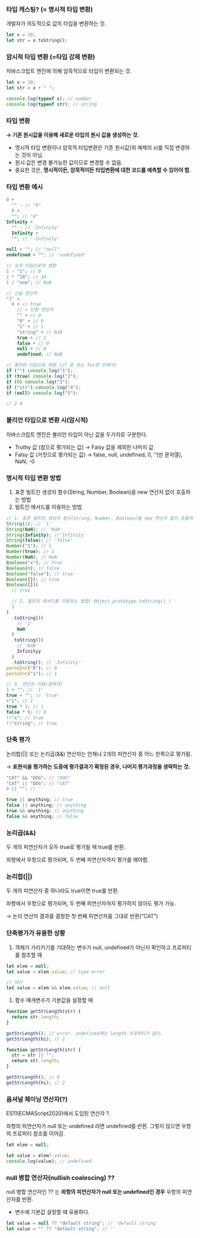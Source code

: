 ### 타입 캐스팅? (= 명시적 타입 변환)

개발자가 의도적으로 값의 타입을 변환하는 것.

```jsx
let x = 10;
let str = x.toString();
```

### 암시적 타입 변환 (=타입 강제 변환)

자바스크립트 엔진에 의해 암묵적으로 타입이 변환되는 것.

```jsx
let x = 10;
let str = x + " ";

console.log(typeof x); // number
console.log(typeof str); // string
```

### 타입 변환

**→ 기존 원시값을 이용해 새로운 타입의 원시 값을 생성하는 것.**

- 명시적 타입 변환이나 암묵적 타입변환은 기존 원시값(위 예제의 x)를 직접 변경하는 것이 아님.
- 원시 값은 변경 불가능한 값이므로 변경할 수 없음.
- 중요한 것은, **명시적이든, 암묵적이든 타입변환에 대한 코드를 예측할 수 있어야 함.**

### 타입 변환 예시

```jsx
0 +
  "" - // "0"
  0 +
  ""; // "0"
Infinity +
  "" - // 'Infinity'
  Infinity +
  ""; // '-Infinity'

null + ""; // "null"
undefined + ""; // 'undefined'

// 숫자 타입으로의 변환
1 - "1"; // 0
1 * "10"; // 10
1 / "one"; // NaN

// 산술 연산자
"1" >
  0 + // true
    // + 단항 연산자
    "" + // 0
    "0" + // 0
    "1" + // 1
    "string" + // NaN
    true + // 1
    false + // 0
    null + // 0
    undefined; // NaN

// 불리언 타입으로 변환 (if 문 또는 for문 안에서)
if ("") console.log("1");
if (true) console.log("2");
if (0) console.log("3");
if ("str") console.log("4");
if (null) console.log("5");

// 2 4
```

### 불리언 타입으로 변환 시(암시적)

자바스크립트 엔진은 불리언 타입이 아닌 값을 두가지로 구분한다.

- Truthy 값 (참으로 평가되는 값)
  → Falsy 값을 제외한 나머지 값
- Falsy 값 (거짓으로 평가되는 값)
  → false, null, undefined, 0, ‘’(빈 문자열), NaN, -0

### 명시적 타입 변환 방법

1. 표준 빌트인 생성자 함수(String, Number, Boolean)을 new 연산자 없이 호출하는 방법
2. 빌트인 메서드를 이용하는 방법

```jsx
// 1. 표준 빌트인 생성자 함수(String, Number, Boolean)을 new 연산자 없이 호출하는 방법
String(1); // '1'
String(NaN); // 'NaN'
String(Infinity); //'Infinity'
String(false); // 'false'
Number("1"); // 1
Number(true); // 1
Number(NaN); // NaN
Boolean("x"); // true
Boolean(0); // false
Boolean("false"); // true
Boolean({}); // true
Boolean([])(
  // true

  // 2. 빌트인 메서드를 이용하는 방법( Object.prototype.toString() )
  1
)
  .toString()(
    // '1'
    NaN
  )
  .toString()(
    // 'NaN'
    Infinityy
  )
  .toString(); // 'Infinity''
parseInt("0"); // 0
parseInt("1"); // 1

// 3. 연산자 이용(암묵적)
1 + ""; // '1'
true + ""; // 'true'
+"1"; // 1
true * 1; // 1
false * 0; // 0
!!"x"; // true
!!"string"; // true
```

### 단축 평가

논리합(||) 또는 논리곱(&&) 연산자는 언제나 2개의 피연산자 중 어느 한쪽으로 평가됨.

→ **표현식을 평가하는 도중에 평가결과가 확정된 경우, 나머지 평가과정을 생략하는 것.**

```jsx
"CAT" && "DOG"; // "DOG"
"CAT" || "DOG"; // "CAT"
0 || ""; // ''

true || anything; // true
false || anything; // anything
true && anything; // anything
false && anything; // false
```

### 논리곱(&&)

두 개의 피연산자가 모두 true로 평가될 때 true를 반환.

좌항에서 우항으로 평가되며, 두 번째 피연산자까지 평가를 해야함.

### 논리합(||)

두 개의 피연산자 중 하나라도 true이면 true를 반환.

좌항에서 우항으로 평가되며, 두 번째 피연산자까지 평가하지 않아도 평가 가능.

→ 논리 연산의 결과를 결정한 첫 번째 피연산자를 그대로 반환(”CAT”)

### 단축평가가 유용한 상황

1. 객체가 가리키기를 기대하는 변수가 null, undefined가 아닌지 확인하고 프로퍼티를 참조할 때

```jsx
let elem = null;
let value = elem.value; // type error

// 대신
let value = elem && elem.value; // null
```

1. 함수 매개변수가 기본값을 설정할 때

```jsx
function getStrLength(str) {
  return str.length;
}

getStrLength(); // error. undefined에는 length 프로퍼티가 없다.
getStrLength(hi); // 2

function getStrLength(str) {
  str = str || "";
  return str.length;
}

getStrLength(); // 0
getStrLength(hi); // 2
```

### 옵셔널 체이닝 연산자(?)

ES11(ECMAScript2020)에서 도입된 연산자 ?.

좌항의 피연산자가 null 또는 undefined 라면 undefined를 반환. 그렇지 않으면 우항의 프로퍼티 참조를 이어감.

```jsx
let elem = null;

let value = elem?.value;
console.log(value); // undefined
```

### null 병합 연산자(nullish coalescing) ??

null 병합 연산자인 ?? 는 **좌항의 피연산자가 null 또는 undefined인 경우** 우항의 피연산자를 반환.

- 변수에 기본값 설정할 때 유용하다.

```jsx
let value = null ?? "default string"; // 'default string'
let value = "" ?? "default string"; // ''
```
